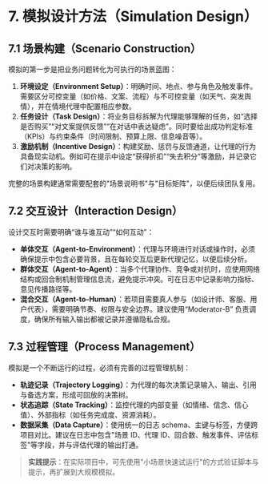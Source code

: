 # 7. 模拟设计方法（Simulation Design）

## 7.1 场景构建（Scenario Construction）
模拟的第一步是把业务问题转化为可执行的场景蓝图：

1. **环境设定（Environment Setup）**：明确时间、地点、参与角色及触发事件。需要区分可控变量（如价格、文案、流程）与不可控变量（如天气、突发舆情），并在情境代理中配置相应参数。
2. **任务设计（Task Design）**：将业务目标拆解为代理能够理解的任务，如“选择是否购买”“对文案提供反馈”“在对话中表达疑虑”。同时要给出成功判定标准（KPIs）与约束条件（时间限制、预算上限、信息噪音等）。
3. **激励机制（Incentive Design）**：构建奖励、惩罚与反馈通道，让代理的行为具备现实动机。例如可在提示中设定“获得折扣”“失去积分”等激励，并记录它们对决策的影响。

完整的场景构建通常需要配套的"场景说明书"与"目标矩阵"，以便后续团队复用。

## 7.2 交互设计（Interaction Design）
设计交互时需要明确“谁与谁互动”“如何互动”：

- **单体交互（Agent-to-Environment）**：代理与环境进行对话或操作时，必须确保提示中包含必要背景，且在每轮交互后更新代理记忆，以便后续分析。
- **群体交互（Agent-to-Agent）**：当多个代理协作、竞争或对抗时，应使用网络结构或回合制机制管理信息流，避免提示冲突。可在日志中记录影响力指标、意见传播路径等。
- **混合交互（Agent-to-Human）**：若项目需要真人参与（如设计师、客服、用户代表），需要明确节奏、权限与安全边界。建议使用“Moderator-B” 负责调度，确保所有输入输出都被记录并遵循隐私合规。

## 7.3 过程管理（Process Management）
模拟是一个不断运行的过程，必须有完善的过程管理机制：

- **轨迹记录（Trajectory Logging）**：为代理的每次决策记录输入、输出、引用与备选方案，形成可回放的决策树。
- **状态追踪（State Tracking）**：监控代理的内部变量（如情绪、信念、信心值）、外部指标（如任务完成度、资源消耗）。
- **数据采集（Data Capture）**：使用统一的日志 schema、主键与标签，方便跨项目对比。建议在日志中包含"场景 ID、代理 ID、回合数、触发事件、评估标签"等字段，并与评估代理的输出打通。

> **实践提示**：在实际项目中，可先使用"小场景快速试运行"的方式验证脚本与提示，再扩展到大规模模拟。
